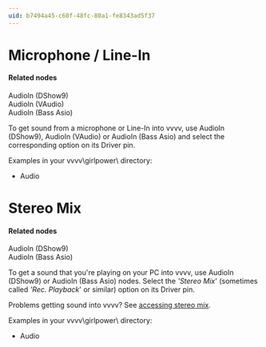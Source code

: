 ```yaml
---
uid: b7494a45-c60f-48fc-80a1-fe8343ad5f37
---
```


# Microphone / Line-In

#### Related nodes
<span class="node">AudioIn (DShow9)</span>  
AudioIn (VAudio)  
<span class="node">AudioIn (Bass Asio)</span>  


To get sound from a microphone or Line-In into vvvv, use <span class="node">AudioIn (DShow9)</span>, AudioIn (VAudio) or <span class="node">AudioIn (Bass Asio)</span> and select the corresponding option on its <span class="pin">Driver</span> pin.  

Examples in your vvvv\girlpower\ directory:  
* Audio  



# Stereo Mix

#### Related nodes
<span class="node">AudioIn (DShow9)</span>  
<span class="node">AudioIn (Bass Asio)</span>  


To get a sound that you're playing on your PC into vvvv, use <span class="node">AudioIn (DShow9)</span> or <span class="node">AudioIn (Bass Asio)</span> nodes. Select the *'Stereo Mix*' (sometimes called *'Rec. Playback*' or similar) option on its <span class="pin">Driver</span> pin.  

Problems getting sound into vvvv? See [accessing stereo mix](xref:dbe5c817-bf69-4bdf-83bf-39d673772523).  

Examples in your vvvv\girlpower\ directory:  
* Audio  

